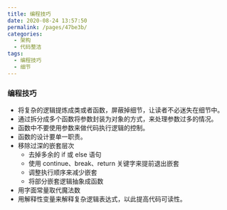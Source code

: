 ```yaml
---
title: 编程技巧
date: 2020-08-24 13:57:50
permalink: /pages/47be3b/
categories: 
  - 架构
  - 代码整洁
tags: 
  - 编程技巧
  - 细节
---
```

### 编程技巧

- 将复杂的逻辑提炼成类或者函数，屏蔽掉细节，让读者不必迷失在细节中。
- 通过拆分成多个函数将参数封装为对象的方式，来处理参数过多的情况。
- 函数中不要使用参数来做代码执行逻辑的控制。
- 函数的设计要单一职责。
- 移除过深的嵌套层次
  - 去掉多余的 if 或 else 语句
  - 使用 continue、break、return 关键字来提前退出嵌套
  - 调整执行顺序来减少嵌套
  - 将部分嵌套逻辑抽象成函数
- 用字面常量取代魔法数
- 用解释性变量来解释复杂逻辑表达式，以此提高代码可读性。

